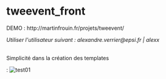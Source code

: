# tweevent_front
<p>DEMO : http://martinfrouin.fr/projets/tweevent/ </p>
<i> Utiliser l'utilisateur suivant : alexandre.verrier@epsi.fr | alexx</i>
<br/> <br/>
<p>Simplicité dans la création des templates</p> :
<img src="http://img15.hostingpics.net/pics/78418329xw.png" alt="test01" style="max-width:100%;"/>
